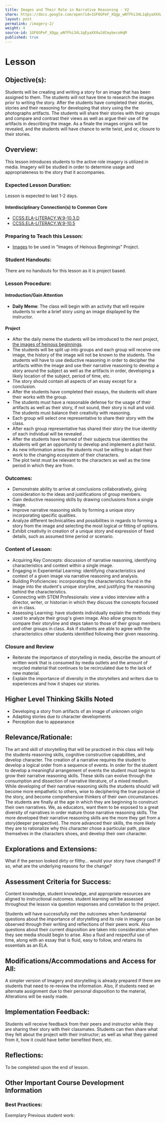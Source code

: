 ```yaml
---
title: Images and Their Role in Narrative Reasoning - V2
share: https://docs.google.com/open?id=1GF6GPeF_XQgp_wNfFhi34L1qEyaXXXwJdCmybecoHqM
layout: post
permalink: /imagery-2/
weight: 4
source-id: 1GF6GPeF_XQgp_wNfFhi34L1qEyaXXXwJdCmybecoHqM
published: true
---
```

# Lesson

## Objective(s):

Students will be creating and writing a story for an image that has been assigned to them. The students will not have time to research the images prior to writing the story. After the students have completed their stories, stories and their reasoning for developing that story using the the photographs artifacts. The students will share their stories with their groups and compare and contrast their views as well as argue their use of the artifacts in describing the image. As a finale the images origins will be revealed, and the students will have chance to write twist, and or, closure to their stories.

## Overview:

This lesson introduces students to the active role imagery is utilized in media. Imagery will be studied in order to determine usage and appropriateness to the story that it accompanies.

### Expected Lesson Duration:

Lesson is expected to last 1-2 days.

#### Interdisciplinary Connection(s) to Common Core

* <a href = "http://www.corestandards.org/ELA-Literacy/W/9-10/3/d/" target="_blank">CCSS.ELA-LITERACY.W.9-10.3.D</a>
* <a href ="http://www.corestandards.org/ELA-Literacy/W/9-10/5/" target="_blank">CCSS.ELA-LITERACY.W.9-10.5</a>

### Preparing to Teach this Lesson:

* [Images](https://app.milanote.com/1RF2Ze1lN1GbpQ/horrible-baby-pictures?p=uMloD1dFeAE) to be used in "Images of Heinous Beginnings" Project.

### Student Handouts:

There are no handouts for this lesson as it is project based.

### Lesson Procedure:

#### Introduction/Gain Attention

* **Daily Meme**: The class will begin with an activity that will require students to write a brief story using an image displayed by the instructor.

#### Project

* After the daily meme the students will be introduced to the next project, [the images of heinous beginnings](https://app.milanote.com/1RF2Ze1lN1GbpQ/horrible-baby-pictures?p=uMloD1dFeAE).
* The students will be split up into groups and each group will receive one image, the history of the image will not be known to the students. The students will have to use deductive reasoning in order to decipher the artifacts within the image and use their narrative reasoning to develop a story around the subject as well as the artifacts in order, developing a likely location of the subject, period of time, etc.
* The story should contain all aspects of an essay except for a conclusion.
* After the students have completed their essays, the students will share their works with the group.
* The students must have a reasonable defense for the usage of their artifacts as well as their story, if not sound, their story is null and void. The students must balance their creativity with reasoning.
* Each group will select one representative to share their story with the class.
* After each group representative has shared their story the true identity of each individual will be revealed .
* After the students have learned of their subjects true identities the students will get an opportunity to develop and implement a plot twist.
* As new information arises the students must be willing to adapt their work to the changing ecosystem of their characters.
* The plot twist must be relevant to the characters as well as the time period in which they are from.

### Outcomes:

* Demonstrate ability to arrive at conclusions collaboratively, giving consideration to the ideas and justifications of group members.
* Gain deductive reasoning skills by drawing conclusions from a single image.
* Improve narrative reasoning skills by forming a unique story incorporating specific qualities.
* Analyze different technicalities and possibilities in regards to forming a story from the image and selecting the most logical or fitting of options.
* Exhibit creativity in creation of a unique story and expression of fixed details, such as assumed time period or scenario.

### Content of Lesson:

* Acquiring Key Concepts: discussion of narrative reasoning, identifying characteristics and context within a single image.
* Engaging in Experiential Learning: identifying characteristics and context of a given image via narrative reasoning and analysis.
* Building Proficiencies: incorporating the characteristics found in the image into the student's unique storyline, and justifying the reasoning behind the characteristics.
* Connecting with STEM Professionals: view a video interview with a director, writer, or historian in which they discuss the concepts focused on in class.
* Assessing Learning: have students individually explain the methods they used to analyze their group's given image. Also allow groups to compare their storyline and steps taken to those of their group members and other groups in class. Ask if students are able to agree with the characteristics other students identified following their given reasoning.

### Closure and Review

* Reiterate the importance of storytelling in media, describe the amount of written work that is consumed by media outlets and the amount of recycled material that continues to be recirculated due to the lack of new material.
* Explain the importance of diversity in the storytellers and writers due to experiences and how it shapes our stories.

## Higher Level Thinking Skills Noted

* Developing a story from artifacts of an image of unknown origin
* Adapting stories due to character developments
* Perception due to appearance

## Relevance/Rationale:

The art and skill of storytelling that will be practiced in this class will help the students reasoning skills, cognitive constructive capabilities, and develop character. The creation of a narrative requires the student to develop a logical order from a sequence of events. In order for the student to develop a meaningful arrangement of events the student must begin to grow their narrative reasoning skills. These skills can evolve through the consumption and dissection of narrative literature, of a mixed medium. While developing of their narrative reasoning skills the students should/ will become more empathetic to others, wise to deciphering the true purpose of the story, and become comprehensive thinkers of their own circumstances. The students are finally at the age in which they are beginning to construct their own narratives. We, as educators, want them to be exposed to a great diversity of narratives in order mature those narrative reasoning skills. The more developed their narrative reasoning skills are the more they get from a story(deeper perspective). The more advanced their skills, the more likely they are to rationalize why this character chose a particular path, place themselves in the characters shoes, and develop their own character.

## Explorations and Extensions:

What if the person looked dirty or filthy... would your story have changed? If so, what are the underlying reasons for the change?

## Assessment Criteria for Success:

Content knowledge, student knowledge, and appropriate resources are aligned to instructional outcomes. student learning will be assessed throughout the lesson via question responses and correlation to the project.

Students will have successfully met the outcomes when fundamental questions about the importance of storytelling and its role in imagery can be observed through their writing and reflections of their peers work. Also questions about their current disposition are taken into consideration when they see media should begin to arise. Also a fluid and respectful use of time, along with an essay that is fluid, easy to follow, and retains its essentials as an ELA.

## Modifications/Accommodations and Access for All:

A simpler version of Imagery and storytelling is already prepared if there are students that need to re-review the information. Also, if students need an alternate assignment due to their personal disposition to the material, Alterations will be easily made.

## Implementation Feedback:

Students will receive feedback from their peers and instructor while they are sharing their story with their classmates. Students can then share what they felt about the project with their instructor; as well as what they gained from it, how it could have better benefited them, etc.

## Reflections:

To be completed upon the end of lesson.

## Other Important Course Development Information

### Best Practices:

Exemplary Previous student work: